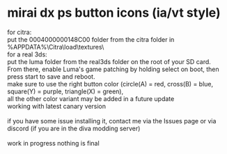 # mirai dx ps button icons (ia/vt style)
for citra: <br>
put the 0004000000148C00 folder from the citra folder in %APPDATA%\Citra\load\textures\ <br>
for a real 3ds: <br>
put the luma folder from the real3ds folder on the root of your SD card.<br>
From there, enable Luma's game patching by holding select on boot, then press start to save and reboot. <br>
make sure to use the right button color (circle(A) = red, cross(B) = blue, square(Y) = purple, triangle(X) = green),<br>
all the other color variant may be added in a future update<br>
working with latest canary version<br>
<br>
if you have some issue installing it, contact me via the Issues page or via discord (if you are in the diva modding server)<br>
<br>
work in progress nothing is final
